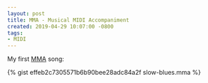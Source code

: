 ```yaml
---
layout: post
title: MMA - Musical MIDI Accompaniment
created: 2019-04-29 10:07:00 -0800
tags:
- MIDI
---
```

My first [MMA][mma] song:

{% gist effeb2c7305571b6b90bee28adc84a2f slow-blues.mma %}

[mma]: https://www.mellowood.ca/mma/
